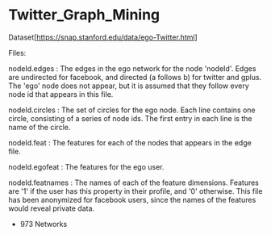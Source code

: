# Twitter_Graph_Mining

Dataset[https://snap.stanford.edu/data/ego-Twitter.html]

Files:

nodeId.edges : The edges in the ego network for the node 'nodeId'. Edges are undirected for facebook, and directed (a follows b) for twitter and gplus. The 'ego' node does not appear, but it is assumed that they follow every node id that appears in this file.

nodeId.circles : The set of circles for the ego node. Each line contains one circle, consisting of a series of node ids. The first entry in each line is the name of the circle.

nodeId.feat : The features for each of the nodes that appears in the edge file.

nodeId.egofeat : The features for the ego user.

nodeId.featnames : The names of each of the feature dimensions. Features are '1' if the user has this property in their profile, and '0' otherwise. This file has been anonymized for facebook users, since the names of the features would reveal private data.


* 973 Networks 
